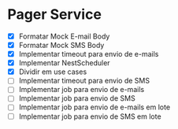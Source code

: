 # Pager Service

- [x] Formatar Mock E-mail Body
- [x] Formatar Mock SMS Body
- [x] Implementar timeout para envio de e-mails
- [x] Implementar NestScheduler
- [x] Dividir em use cases
- [ ] Implementar timeout para envio de SMS
- [ ] Implementar job para envio de e-mails
- [ ] Implementar job para envio de SMS
- [ ] Implementar job para envio de e-mails em lote
- [ ] Implementar job para envio de SMS em lote
